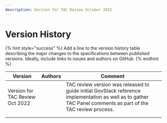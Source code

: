 ```yaml
---
description: Version for TAC Review October 2022
---
```


# Version History

{% hint style="success" %}
Add a line to the version history table describing the major changes to the specifications between _published_ versions. Ideally, include links to issues and authors on GitHub.
{% endhint %}

| Version                         | Authors | Comment                                                                                                                                                        |
| ------------------------------- | ------- | -------------------------------------------------------------------------------------------------------------------------------------------------------------- |
| Version for TAC Review Oct 2022 |         | TAC review version was released to guide initial GovStack reference implementation as well as to gather TAC Panel comments as part of the TAC review process.  |
|                                 |         |                                                                                                                                                                |
|                                 |         |                                                                                                                                                                |
